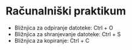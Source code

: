 # Računalniški praktikum
- Bližnjica za odpiranje datoteke: Ctrl + O
- Bližnjica za shranjevanje datoteke: Ctrl + S
- Bližnjica za kopiranje: Ctrl + C



